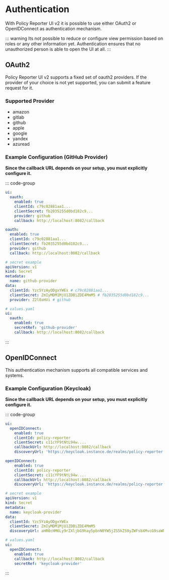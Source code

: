 # Authentication

With Policy Reporter UI v2 it is possible to use either OAuth2 or OpenIDConnect as authentication mechanism.

::: warning
Its not possible to reduce or configure view permission based on roles or any other information yet. Authentication ensures that no unauthorized person is able to open the UI at all.
:::

## OAuth2

Policy Reporter UI v2 supports a fixed set of oauth2 providers. If the provider of your choice is not yet supported, you can submit a feature request for it.

### Supported Provider

- amazon
- gitlab
- github
- apple
- google
- yandex
- azuread

### Example Configuration (GitHub Provider)

**Since the callback URL depends on your setup, you must explicitly configure it.**

::: code-group

```yaml [values.yaml]
ui:
  oauth:
    enabled: true
    clientId: c79c02881aa1...
    clientSecret: fb2035255d0bd182c9...
    provider: github
    callback: http://localhost:8082/callback
```

```yaml [config.yaml]
oauth:
  enabled: true
  clientId: c79c02881aa1...
  clientSecret: fb2035255d0bd182c9...
  provider: github
  callback: http://localhost:8082/callback
```

```yaml [Helm + SecretRef]
# secret example
apiVersion: v1
kind: Secret
metadata:
  name: github-provider
data:
  clientId: Yzc5YzAyODgxYWEx # c79c02881aa1...
  clientSecret: ZmIyMDM1MjU1ZDBiZDE4MmM5 # fb2035255d0bd182c9...
  provider: Z2l0aHVi # github

# values.yaml
ui:
  oauth:
    enabled: true
    secretRef: 'github-provider'
    callback: http://localhost:8082/callback
```

:::

## OpenIDConnect

This authentication mechanism supports all compatible services and systems.

### Example Configuration (Keycloak)

**Since the callback URL depends on your setup, you must explicitly configure it.**

::: code-group

```yaml [values.yaml]
ui:
  openIDConnect:
    enabled: true
    clientId: policy-reporter
    clientSecret: c11cYF9tNtL94w....
    callbackUrl: http://localhost:8082/callback
    discoveryUrl: 'https://keycloak.instance.de/realms/policy-reporter'
```

```yaml [config.yaml]
openIDConnect:
    enabled: true
    clientId: policy-reporter
    clientSecret: c11cYF9tNtL94w....
    callbackUrl: http://localhost:8082/callback
    discoveryUrl: 'https://keycloak.instance.de/realms/policy-reporter'
```

```yaml [Helm + SecretRef]
# secret example
apiVersion: v1
kind: Secret
metadata:
  name: keycloak-provider
data:
  clientId: Yzc5YzAyODgxYWEx
  clientSecret: ZmIyMDM1MjU1ZDBiZDE4MmM5
  discoveryUrl: aHR0cHM6Ly9rZXljbG9hay5pbnN0YW5jZS5kZS9yZWFsbXMvcG9saWN5LXJlcG9ydGVy

# values.yaml
ui:
  openIDConnect:
    enabled: true
    callback: http://localhost:8082/callback
    secretRef: 'keycloak-provider'
```

:::
